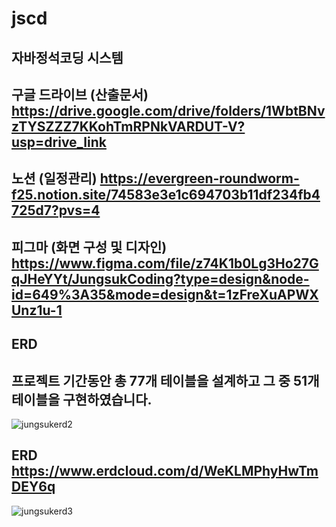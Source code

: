 # jscd
## 자바정석코딩 시스템

## 구글 드라이브 (산출문서) https://drive.google.com/drive/folders/1WbtBNvzTYSZZZ7KKohTmRPNkVARDUT-V?usp=drive_link

## 노션 (일정관리) https://evergreen-roundworm-f25.notion.site/74583e3e1c694703b11df234fb4725d7?pvs=4

## 피그마 (화면 구성 및 디자인) https://www.figma.com/file/z74K1b0Lg3Ho27GqJHeYYt/JungsukCoding?type=design&node-id=649%3A35&mode=design&t=1zFreXuAPWXUnz1u-1

## ERD 
## 프로젝트 기간동안 총 77개 테이블을 설계하고 그 중 51개 테이블을 구현하였습니다. 
![jungsukerd2](https://github.com/tkdgns11/jscd/assets/134262318/eceedc79-2e09-44ae-b19b-7d4cb106b7e3)

## ERD https://www.erdcloud.com/d/WeKLMPhyHwTmDEY6q
![jungsukerd3](https://github.com/tkdgns11/jscd/assets/134262318/6bed1e04-13aa-41bf-9299-899c95a7ebf1)

